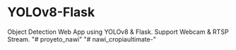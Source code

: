 # YOLOv8-Flask
Object Detection Web App using YOLOv8 &amp; Flask. Support Webcam &amp; RTSP Stream.
"# proyeto_nawi" 
"# nawi_cropiaultimate-" 
